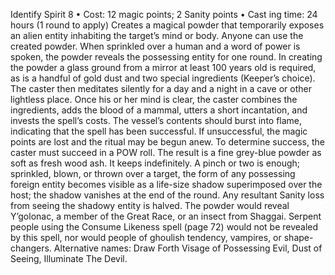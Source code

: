 Identify Spirit 8
• Cost:  12 magic points; 2 Sanity points
•
 Cast
ing time: 24 hours (1 round to apply)
Creates a magical powder that temporarily exposes an alien 
entity inhabiting the target’s mind or body. Anyone can use 
the created powder. When sprinkled over a human and a 
word of power is spoken, the powder reveals the possessing 
entity for one round.
In creating the powder a glass ground from a mirror 
at least 100 years old is required, as is a handful of gold 
dust and two special ingredients (Keeper’s choice). The 
caster then meditates silently for a day and a night in 
a cave or other lightless place. Once his or her mind is 
clear, the caster combines the ingredients, adds the blood 
of a mammal, utters a short incantation, and invests 
the spell’s costs. The vessel’s contents should burst into 
flame, indicating that the spell has been successful. If 
unsuccessful, the magic points are lost and the ritual may 
be begun anew. To determine success, the caster must 
succeed in a POW roll. 
The result is a fine grey-blue powder as soft as fresh 
wood ash. It keeps indefinitely.
A pinch or two is enough; sprinkled, blown, or thrown 
over a target, the form of any possessing foreign entity 
becomes visible as a life-size shadow superimposed over 
the host; the shadow vanishes at the end of the round. 
Any resultant Sanity loss from seeing the shadowy entity 
is halved. 
The powder would reveal Y’golonac, a member of the 
Great Race, or an insect from Shaggai. Serpent people 
using the Consume Likeness spell (page 72) would not 
be revealed by this spell, nor would people of ghoulish 
tendency, vampires, or shape-changers. 
Alternative names: Draw Forth Visage of Possessing Evil, 
Dust of Seeing, Illuminate The Devil.

